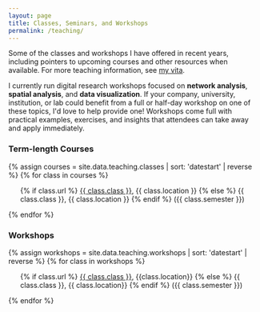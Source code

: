 ```yaml
---
layout: page
title: Classes, Seminars, and Workshops
permalink: /teaching/
---
```


Some of the classes and workshops I have offered in recent years, including pointers to upcoming courses and other resources when available. For more teaching information, see <a href="{{ site.owner.vita }}">my vita</a>.

I currently run digital research workshops focused on **network analysis**, **spatial analysis**, and **data visualization**. If your company, university, institution, or lab could benefit from a full or half-day workshop on one of these topics, I'd love to help provide one! Workshops come full with practical examples, exercises, and insights that attendees can take away and apply immediately.

### Term-length Courses

{% assign courses = site.data.teaching.classes | sort: 'datestart' | reverse %}
{% for class in courses %}
<ul class="list-posts">
{% if class.url %}
  <a href="{{ class.url }}">{{ class.class }}</a>, {{ class.location }}
{% else %}
  {{ class.class }}, {{ class.location }}
{% endif %}
  ({{ class.semester }})
</ul>
{% endfor %}

### Workshops

{% assign workshops = site.data.teaching.workshops | sort: 'datestart' | reverse %}
{% for class in workshops %}
<ul class="list-posts">
{% if class.url %}
  <a href="{{ class.url }}">{{ class.class }}</a>, {{class.location}}
{% else %}
  {{ class.class }}, {{ class.location}} 
{% endif %}
  ({{ class.semester }})
</ul>
{% endfor %}
